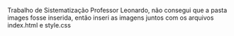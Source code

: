 Trabalho de Sistematização
Professor Leonardo, não consegui que a pasta images fosse inserida, então inseri as imagens juntos com os arquivos index.html e style.css
